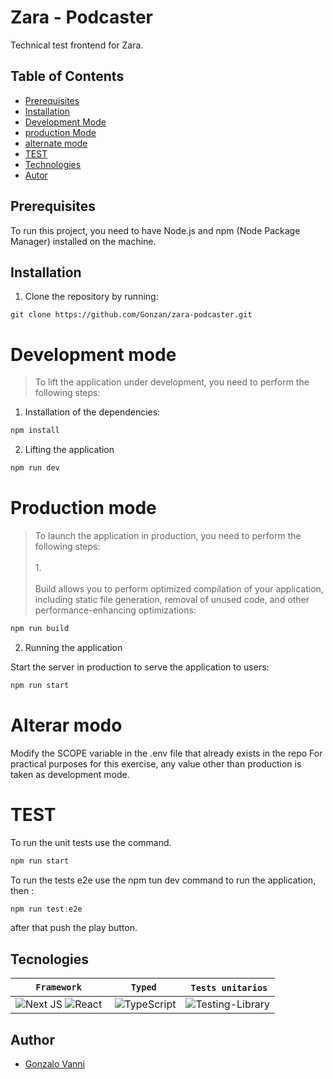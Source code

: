 # Zara - Podcaster

Technical test frontend for Zara.

## Table of Contents

- [Prerequisites](#Prerequisites)
- [Installation](#Installation)
- [Development Mode](#development-Mode)
- [production Mode](#production-Mode)
- [alternate mode](#alternate-mode)
- [TEST](#TEST)
- [Technologies](#Technologies)
- [Autor](#autor)

## Prerequisites

To run this project, you need to have Node.js and npm (Node Package Manager) installed on the machine.

## Installation

1. Clone the repository by running:

```
git clone https://github.com/Gonzan/zara-podcaster.git
```

# Development mode

> To lift the application under development, you need to perform the following steps:

1. Installation of the dependencies:

```js
npm install
```

2. Lifting the application

```js
npm run dev
```

# Production mode

> To launch the application in production, you need to perform the following steps: <br> <br> 1. <br> <br> Build allows you to perform optimized compilation of your application, including static file generation, removal of unused code, and other performance-enhancing optimizations:

```js
npm run build
```

2. Running the application

Start the server in production to serve the application to users:

```js
npm run start
```

# Alterar modo

Modify the SCOPE variable in the .env file that already exists in the repo For practical purposes for this exercise, any value other than production is taken as development mode.

# TEST

To run the unit tests use the command.

```js
npm run start
```

To run the tests e2e use the npm tun dev command to run the application, then :

```js
npm run test:e2e
```
after that push the play button.
## Tecnologies

| `Framework`                                                                                                                                                                                                        | `Typed`                                                                                                                  |  `Tests unitarios`                                                                                                                  |
| ------------------------------------------------------------------------------------------------------------------------------------------------------------------------------------------------------------------ | ------------------------------------------------------------------------------------------------------------------------- | ----------------------------------------------------------------------------------------------------------------------------------- |
| ![Next JS](https://img.shields.io/badge/Next-black?style=for-the-badge&logo=next.js&logoColor=white) ![React](https://img.shields.io/badge/react-%2320232a.svg?style=for-the-badge&logo=react&logoColor=%2361DAFB) |  ![TypeScript](https://img.shields.io/badge/typescript-%23007ACC.svg?style=for-the-badge&logo=typescript&logoColor=white) | ![Testing-Library](https://img.shields.io/badge/-TestingLibrary-%23E33332?style=for-the-badge&logo=testing-library&logoColor=white) |

## Author

- [Gonzalo Vanni](https://github.com/Gonzan)

